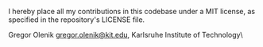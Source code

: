 I hereby place all my contributions in this codebase under a MIT
license, as specified in the repository's LICENSE file.

Gregor Olenik  <gregor.olenik@kit.edu>, Karlsruhe Institute of Technology\
